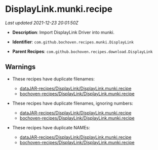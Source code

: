 # DisplayLink.munki.recipe

_Last updated 2021-12-23 20:01:50Z_

- **Description**: Import DisplayLink Driver into munki.

- **Identifier**: `com.github.bochoven.recipes.munki.DisplayLink`

- **Parent Recipes**: `com.github.bochoven.recipes.download.DisplayLink`


## Warnings

- These recipes have duplicate filenames:
    - [dataJAR-recipes/DisplayLink/DisplayLink.munki.recipe](/autopkg-dupe-tracker/dataJAR-recipes/DisplayLink/DisplayLink.munki.recipe)
    - [bochoven-recipes/DisplayLink/DisplayLink.munki.recipe](/autopkg-dupe-tracker/bochoven-recipes/DisplayLink/DisplayLink.munki.recipe)

- These recipes have duplicate filenames, ignoring numbers:
    - [dataJAR-recipes/DisplayLink/DisplayLink.munki.recipe](/autopkg-dupe-tracker/dataJAR-recipes/DisplayLink/DisplayLink.munki.recipe)
    - [bochoven-recipes/DisplayLink/DisplayLink.munki.recipe](/autopkg-dupe-tracker/bochoven-recipes/DisplayLink/DisplayLink.munki.recipe)

- These recipes have duplicate NAMEs:
    - [dataJAR-recipes/DisplayLink/DisplayLink.munki.recipe](/autopkg-dupe-tracker/dataJAR-recipes/DisplayLink/DisplayLink.munki.recipe)
    - [bochoven-recipes/DisplayLink/DisplayLink.munki.recipe](/autopkg-dupe-tracker/bochoven-recipes/DisplayLink/DisplayLink.munki.recipe)